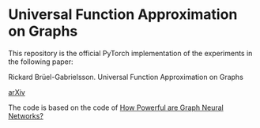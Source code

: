 # Universal Function Approximation on Graphs

This repository is the official PyTorch implementation of the experiments in the following paper:

Rickard Brüel-Gabrielsson. Universal Function Approximation on Graphs

[arXiv](https://arxiv.org/pdf/2003.06706.pdf)

The code is based on the code of [How Powerful are Graph Neural Networks?](https://github.com/weihua916/powerful-gnns)

